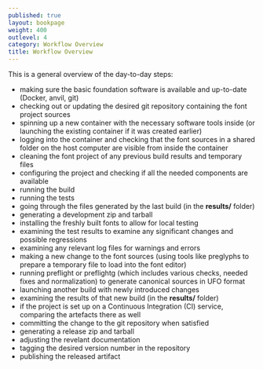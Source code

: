 ```yaml
---
published: true
layout: bookpage
weight: 400
outlevel: 4
category: Workflow Overview
title: Workflow Overview
---
```


This is a general overview of the day-to-day steps:

- making sure the basic foundation software is available and up-to-date (Docker, anvil, git)
- checking out or updating the desired git repository containing the font project sources
- spinning up a new container with the necessary software tools inside (or launching the existing container if it was created earlier)
- logging into the container and checking that the font sources in a shared folder on the host computer are visible from inside the container 
- cleaning the font project of any previous build results and temporary files
- configuring the project and checking if all the needed components are available
- running the build
- running the tests
- going through the files generated by the last build (in the __results/__ folder) 
- generating a development zip and tarball
- installing the freshly built fonts to allow for local testing
- examining the test results to examine any significant changes and possible regressions
- examining any relevant log files for warnings and errors
- making a new change to the font sources (using tools like preglyphs to prepare a temporary file to load into the font editor)
- running preflight or preflightg (which includes various checks, needed fixes and normalization) to generate canonical sources in UFO format
- launching another build with newly introduced changes
- examining the results of that new build (in the __results/__ folder) 
- if the project is set up on a Continuous Integration (CI) service, comparing the artefacts there as well
- committing the change to the git repository when satisfied 
- generating a release zip and tarball 
- adjusting the revelant documentation 
- tagging the desired version number in the repository 
- publishing the released artifact
